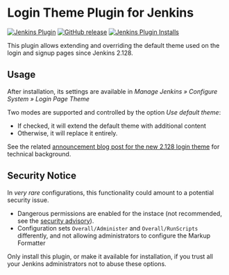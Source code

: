 # Login Theme Plugin for Jenkins

[![Jenkins Plugin](https://img.shields.io/jenkins/plugin/v/role-strategy.svg)](https://plugins.jenkins.io/login-theme-plugin)
[![GitHub release](https://img.shields.io/github/release/jenkinsci/login-theme-plugin-plugin.svg?label=changelog)](https://github.com/jenkinsci/login-theme-plugin/releases/latest)
[![Jenkins Plugin Installs](https://img.shields.io/jenkins/plugin/i/login-theme.svg?color=blue)](https://plugins.jenkins.io/login-theme)

This plugin allows extending and overriding the default theme used on the login and signup pages since Jenkins 2.128.

## Usage

After installation, its settings are available in *Manage Jenkins » Configure System » Login Page Theme*

Two modes are supported and controlled by the option *Use default theme*:

* If checked, it will extend the default theme with additional
content
* Otherwise, it will replace it entirely.

See the related [announcement blog post for the new 2.128 login theme](https://jenkins.io/blog/2018/06/27/new-login-page/) for technical background.

## Security Notice

In *very rare* configurations, this functionality could amount to a potential security issue.

* Dangerous permissions are enabled for the instace 
 (not recommended, see the [security advisory](https://jenkins.io/security/advisory/2017-04-10/#matrix-authorization-strategy-plugin-allowed-configuring-dangerous-permissions)).
* Configuration sets `Overall/Administer` and `Overall/RunScripts` differently, and not allowing administrators to configure the Markup Formatter 

Only install this plugin, or make it available for installation, if you trust all your Jenkins administrators not to abuse these options.
